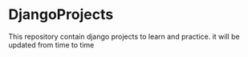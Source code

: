# DjangoProjects
This repository contain django projects to learn and practice. it will be updated from time to time

